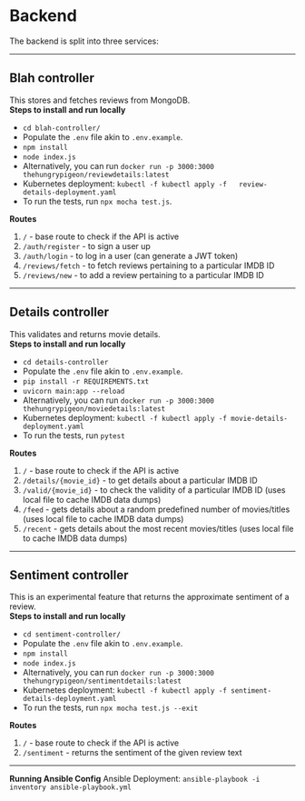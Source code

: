 # Backend

The backend is split into three services:

---

## Blah controller
This stores and fetches reviews from MongoDB.  
**Steps to install and run locally**    
- `cd blah-controller/`  
- Populate the `.env` file akin to `.env.example`.  
- `npm install`  
- `node index.js`  
- Alternatively, you can run `docker run -p 3000:3000 thehungrypigeon/reviewdetails:latest`  
- Kubernetes deployment: `kubectl -f kubectl apply -f   review-details-deployment.yaml`   
- To run the tests, run `npx mocha test.js`.  

**Routes**  
1. `/` - base route to check if the API is active  
2. `/auth/register` - to sign a user up  
3. `/auth/login` - to log in a user (can generate a JWT token)    
4. `/reviews/fetch` - to fetch reviews pertaining to a particular IMDB ID  
5. `/reviews/new` - to add a review pertaining to a particular IMDB ID  

--- 

## Details controller
This validates and returns movie details.  
**Steps to install and run locally**  
- `cd details-controller`    
- Populate the `.env` file akin to `.env.example`.  
- `pip install -r REQUIREMENTS.txt`  
- `uvicorn main:app --reload`  
- Alternatively, you can run `docker run -p 3000:3000 thehungrypigeon/moviedetails:latest`  
- Kubernetes deployment: `kubectl -f kubectl apply -f movie-details-deployment.yaml`  
- To run the tests, run `pytest` 

**Routes**  
1. `/` - base route to check if the API is active  
2. `/details/{movie_id}` - to get details about a particular IMDB ID  
3. `/valid/{movie_id}` - to check the validity of a particular IMDB ID (uses local file to cache IMDB data dumps)  
4. `/feed` - gets details about a random predefined number of movies/titles (uses local file to cache IMDB data dumps)   
5. `/recent` - gets details about the most recent movies/titles (uses local file to cache IMDB data dumps) 

---

## Sentiment controller
This is an experimental feature that returns the approximate sentiment of a review.  
**Steps to install and run locally**  
- `cd sentiment-controller/`  
- Populate the `.env` file akin to `.env.example`.  
- `npm install`  
- `node index.js`  
- Alternatively, you can run `docker run -p 3000:3000 thehungrypigeon/sentimentdetails:latest`  
- Kubernetes deployment: `kubectl -f kubectl apply -f sentiment-details-deployment.yaml`  
- To run the tests, run `npx mocha test.js --exit`

**Routes**   
1. `/` - base route to check if the API is active  
2. `/sentiment` - returns the sentiment of the given review text


--- 
**Running Ansible Config**
Ansible Deployment: `ansible-playbook -i inventory ansible-playbook.yml`  
